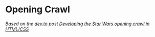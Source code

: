 # Opening Crawl

_Based on the [dev.to](https://dev.to) post
[Developing the Star Wars opening crawl in HTML/CSS](https://dev.to/christopherkade/developing-the-star-wars-opening-crawl-in-htmlcss-2j9e)_
